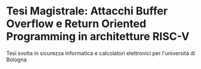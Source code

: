 # Tesi Magistrale: Attacchi Buffer Overflow e Return Oriented Programming in architetture RISC-V

Tesi svolta in sicurezza informatica e calcolatori elettronici per l'università di Bologna
